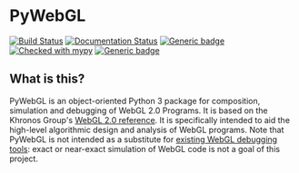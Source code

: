 # PyWebGL
[![Build Status](https://api.travis-ci.com/sg495/pywebgl.svg?branch=master)](https://travis-ci.com/sg495/pywebgl)
[![Documentation Status](https://readthedocs.org/projects/pywebgl/badge/?version=latest)](http://pywebgl.readthedocs.io/?badge=latest)
[![Generic badge](https://img.shields.io/badge/python-3.7+-green.svg)](https://shields.io/)
[![Checked with mypy](http://www.mypy-lang.org/static/mypy_badge.svg)](http://mypy-lang.org/)
[![Generic badge](https://img.shields.io/badge/license-MIT-green.svg)](https://shields.io/)

## What is this?
PyWebGL is an object-oriented Python 3 package for composition, simulation and debugging of WebGL 2.0 Programs. It is based on the Khronos Group's [WebGL 2.0 reference](https://www.khronos.org/webgl/). It is specifically intended to aid the high-level algorithmic design and analysis of WebGL programs. Note that PyWebGL is not intended as a substitute for [existing WebGL debugging tools](https://www.khronos.org/webgl/wiki/Debugging): exact or near-exact simulation of WebGL code is not a goal of this project.
